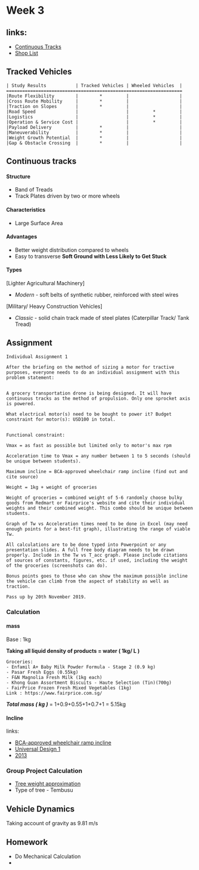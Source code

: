 # Week 3
## links:
* [Continuous Tracks](https://www.wikiwand.com/en/Continuous_track)
* [Shop List](https://sg.rs-online.com/web/c/automation-control-gear/electric-motors-motor-controllers-peripherals/dc-geared-motors/)

## Tracked Vehicles

    | Study Results           | Tracked Vehicles | Wheeled Vehicles  |
    ==================================================================
    |Route Flexibility        |        *         |                   |
    |Cross Route Mobility     |        *         |                   |
    |Traction on Slopes       |        *         |                   |
    |Road Speed               |                  |         *         |
    |Logistics                |                  |         *         |
    |Operation & Service Cost |                  |         *         |
    |Payload Delivery         |        *         |                   |
    |Maneuverability          |        *         |                   |
    |Weight Growth Potential  |        *         |                   |
    |Gap & Obstacle Crossing  |        *         |                   |

## Continuous tracks
#### Structure
* Band of Treads
* Track Plates driven by two or more wheels

#### Characteristics
* Large Surface Area

#### Advantages
* Better weight distribution compared to wheels
* Easy to transverse **Soft Ground with Less Likely to Get Stuck**

#### Types

[Lighter Agricultural Machinery]
* *Modern* - soft belts of synthetic rubber, reinforced with steel wires

[Military/ Heavy Construction Vehicles]
* *Classic* -  solid chain track made of steel plates (Caterpillar Track/ Tank Tread)

## Assignment
    Individual Assignment 1

    After the briefing on the method of sizing a motor for tractive purposes, everyone needs to do an individual assignment with this problem statement:


    A grocery transportation drone is being designed. It will have continuous tracks as the method of propulsion. Only one sprocket axis is powered.

    What electrical motor(s) need to be bought to power it? Budget constraint for motor(s): USD100 in total.


    Functional constraint:

    Vmax = as fast as possible but limited only to motor's max rpm

    Acceleration time to Vmax = any number between 1 to 5 seconds (should be unique between students).

    Maximum incline = BCA-approved wheelchair ramp incline (find out and cite source)

    Weight = 1kg + weight of groceries

    Weight of groceries = combined weight of 5-6 randomly choose bulky goods from Redmart or Fairprice's website and cite their individual weights and their combined weight. This combo should be unique between students.

    Graph of Tw vs Acceleration times need to be done in Excel (may need enough points for a best-fit graph), illustrating the range of viable Tw.

    All calculations are to be done typed into Powerpoint or any presentation slides. A full free body diagram needs to be drawn properly. Include in the Tw vs T_acc graph. Please include citations of sources of constants, figures, etc. if used, including the weight of the groceries (screenshots can do).

    Bonus points goes to those who can show the maximum possible incline the vehicle can climb from the aspect of stability as well as traction.

    Pass up by 20th November 2019.

### Calculation
#### mass
Base : 1kg

**Taking all liquid density of products = water ( 1kg/ L )**

    Groceries:
    - Enfamil A+ Baby Milk Powder Formula - Stage 2 (0.9 kg)
    - Pasar Fresh Eggs (0.55kg)
    - F&N Magnolia Fresh Milk (1kg each)
    - Khong Guan Assortment Biscuits - Haute Selection (Tin)(700g)
    - FairPrice Frozen Fresh Mixed Vegetables (1kg)
    Link : https://www.fairprice.com.sg/
***Total mass ( kg )*** = 1+0.9+0.55+1+0.7+1 = 5.15kg

#### Incline  
links:
* [BCA-approved wheelchair ramp incline](
https://friendlybuildings.bca.gov.sg/industry-professional-af-ramp.html?scroll=content)
* [Universal Design 1](https://www.bca.gov.sg/BarrierFree/others/ud_guides.pdf)
* [2013](https://www.bca.gov.sg/BarrierFree/others/ACCESSIBILITY_CODE_2013.pdf)


### Group Project Calculation

* [Tree weight approximation](https://www.warnell.uga.edu/sites/default/files/publications/WSFNR-17-33%20Coder.pdf)
* Type of tree - Tembusu

## Vehicle Dynamics

Taking account of gravity as 9.81 m/s





## Homework
* Do Mechanical Calculation
*
